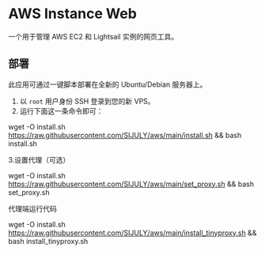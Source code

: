 # AWS Instance Web

一个用于管理 AWS EC2 和 Lightsail 实例的网页工具。

## 部署

此应用可通过一键脚本部署在全新的 Ubuntu/Debian 服务器上。

1.  以 `root` 用户身份 SSH 登录到您的新 VPS。
2.  运行下面这一条命令即可：

wget -O install.sh https://raw.githubusercontent.com/SIJULY/aws/main/install.sh && bash install.sh

3.设置代理（可选）

wget -O install.sh https://raw.githubusercontent.com/SIJULY/aws/main/set_proxy.sh && bash set_proxy.sh

代理端运行代码

wget -O install.sh https://raw.githubusercontent.com/SIJULY/aws/main/install_tinyproxy.sh && bash install_tinyproxy.sh
